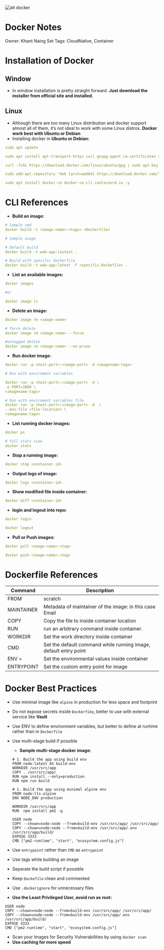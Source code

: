 ![alt docker](https://img.shields.io/badge/docker-%230db7ed.svg?style=for-the-badge&logo=docker&logoColor=white)

# Docker Notes

Owner: Khant Naing Set
Tags: CloudNative, Container

# Installation of Docker

## Window

- In window installation is pretty straight forward. **Just download the installer from official site and installed.**

## Linux

- Although there are too many Linux distribution and docker support almost all of them, it’s not ideal to work with some Linux distros. **Docker work best with Ubuntu or Debian**
- Installing docker in **Ubuntu or Debian:**

```yaml
sudo apt update

sudo apt install apt-transport-https curl gnupg-agent ca-certificates software-properties-common -y

curl -fsSL https://download.docker.com/linux/ubuntu/gpg | sudo apt-key add -

sudo add-apt-repository "deb [arch=amd64] https://download.docker.com/linux/ubuntu focal stable"

sudo apt install docker-ce docker-ce-cli containerd.io -y

```

# CLI References

- **Build an image:**

```yaml
# Sample cmd
docker build -t <image-name>:<tags> <Dockerfile>

# Sample usage

# Default build
docker build -t web-app:lastest .

# Build with specific dockerfile
docker build -t web-app:latest -f <specific-Dockefile> .
```

- **List an available images:**

```yaml
docker images

#or

docker image ls
```

- **Delete an image:**

```yaml
docker image rm <image-name>

# force delete
docker image rm <image-name> --force

#untagged delete
docker image rm <image-name> --no-prune

```

- **Run docker image:**

```yaml
docker run -p <host-port>:<image-port> -d <imagename:tags>

# Run with enviroment variables

docker run -p <host-port>:<image-port> -d \
-e PORT=3000 \
<imagename:tags>

# Run with enviroment variables file
docker run -p <host-port>:<image-port> -d  \ 
--env-file <file-location> \
<imagename:tags>
```

- **List running docker images:**

```yaml
docker ps

# full stats view
docker stats
```

- **Stop a running image:**

```yaml
docker stop <container-id>
```

- **Output logs of image:**

```yaml
docker logs <container-id>
```

- **Show modified file inside container:**

```yaml
docker diff <container-id>
```

- **login and logout into repo:**

```yaml
docker login

docker logout
```

- **Pull or Push images:**

```yaml
docker pull <image-name>:<tag>

docker push <image-name>:<tag>
```

# **Dockerfile References**

| Command | Description |
| --- | --- |
| FROM <image>| scratch | The base image for the build |
| MAINTAINER <email> | Metadata of maintainer of the image: in this case Email |
| COPY <path> <dst> | Copy the file to inside container location |
| RUN <args> | run an arbitrary command inside container. |
| WORKDIR <path> | Set the work directory inside container |
| CMD <args> | Set the default command while running image, default entry point |
| ENV <name>=<value> | Set the environmental values inside container |
| ENTRYPOINT <entry-point-location> | Set the custom entry point for image |

# Docker Best Practices

- Use minimal image like `alpine` in production for less space and footprint
- Do not expose secrets inside `Dockerfike`, better to use with external service like **Vault**
- Use ENV to define environment variables, but better to define at runtime rather than in `Dockerfile`
- Use multi-stage build if possible
    - **Sample multi-stage docker image:**
    
    ```docker
    # 1. Build the app using build env
    FROM node:latest AS build-env
    WORKDIR /usr/src/app
    COPY . /usr/src/app/
    RUN npm install --only=production
    RUN npm run build
    
    # 1. Build the app using minimal alpine env
    FROM node:lts-alpine
    ENV NODE_ENV production
    
    WORKDIR /usr/src/app
    RUN  npm install pm2 -g
    
    USER node
    COPY --chown=node:node --from=build-env /usr/src/app/ /usr/src/app/
    COPY --chown=node:node --from=build-env /usr/src/app/.env /usr/src/app/build/
    EXPOSE 3333
    CMD ["pm2-runtime", "start", "ecosystem.config.js"]
    ```
    
- Use `entrypoint` rather than `CMD` as `entrypoint`
- Use tags while building an image
- Separate the build script if possible
- Keep `Dockefile` clean and commented
- Use `.dockerignore` for unnecessary files
- **Use the Least Privileged User, avoid run as root:**

```docker
USER node
COPY --chown=node:node --from=build-env /usr/src/app/ /usr/src/app/
COPY --chown=node:node --from=build-env /usr/src/app/.env /usr/src/app/build/
EXPOSE 3333
CMD ["pm2-runtime", "start", "ecosystem.config.js"]
```

- Scan your Images for Security Vulnerabilities by using `docker scan`
- **Use caching for more speed**
